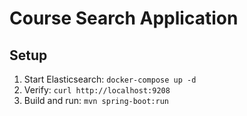 # Course Search Application

## Setup
1. Start Elasticsearch: `docker-compose up -d`
2. Verify: `curl http://localhost:9208`
3. Build and run: `mvn spring-boot:run`